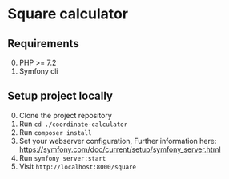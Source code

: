 # Square calculator

## Requirements
0. PHP >= 7.2
0. Symfony cli

## Setup project locally
0. Clone the project repository
0. Run `cd ./coordinate-calculator`
0. Run `composer install`
0. Set your webserver configuration, Further information here: https://symfony.com/doc/current/setup/symfony_server.html
0. Run `symfony server:start`
0. Visit `http://localhost:8000/square`
